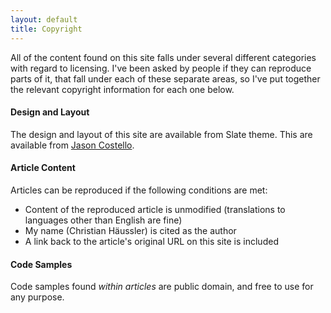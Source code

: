 ```yaml
---
layout: default
title: Copyright
---
```


All of the content found on this site falls under several different
categories with regard to licensing. I've been asked by people if they
can reproduce parts of it, that fall under each of these separate areas,
so I've put together the relevant copyright information for each one below.

#### Design and Layout

The design and layout of this site are available from Slate theme.
This are available from <a href="https://github.com/jasoncostello" target="_blank">Jason Costello</a>.

#### Article Content

Articles can be reproduced if the following conditions are met:

* Content of the reproduced article is unmodified
  (translations to languages other than English are fine)
* My name (Christian Häussler) is cited as the author
* A link back to the article's original URL on this site is included

#### Code Samples

Code samples found _within articles_ are public domain, and free to use for any
purpose.
